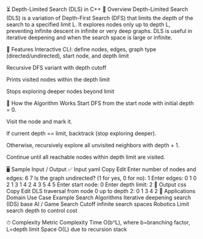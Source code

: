 ⏳ Depth-Limited Search (DLS) in C++
📖 Overview
Depth-Limited Search (DLS) is a variation of Depth-First Search (DFS) that limits the depth of the search to a specified limit L. It explores nodes only up to depth L, preventing infinite descent in infinite or very deep graphs. DLS is useful in iterative deepening and when the search space is large or infinite.

📌 Features
Interactive CLI: define nodes, edges, graph type (directed/undirected), start node, and depth limit

Recursive DFS variant with depth cutoff

Prints visited nodes within the depth limit

Stops exploring deeper nodes beyond limit

🔧 How the Algorithm Works
Start DFS from the start node with initial depth = 0.

Visit the node and mark it.

If current depth == limit, backtrack (stop exploring deeper).

Otherwise, recursively explore all unvisited neighbors with depth + 1.

Continue until all reachable nodes within depth limit are visited.

🖥 Sample Input / Output
✅ Input
yaml
Copy
Edit
Enter number of nodes and edges: 6 7
Is the graph undirected? (1 for yes, 0 for no): 1
Enter edges:
0 1
0 2
1 3
1 4
2 4
3 5
4 5
Enter start node: 0
Enter depth limit: 2
🔽 Output
css
Copy
Edit
DLS traversal from node 0 up to depth 2:
0 1 3 4 2
🚀 Applications
Domain	Use Case Example
Search Algorithms	Iterative deepening search (IDS) base
AI / Game Search	Cutoff infinite search spaces
Robotics	Limit search depth to control cost

⏱ Complexity
Metric	Complexity
Time	O(b^L), where b=branching factor, L=depth limit
Space	O(L) due to recursion stack
